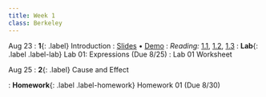 ```yaml
---
title: Week 1
class: Berkeley
---
```


Aug 23
: **1**{: .label} Introduction
   : [Slides](https://docs.google.com/presentation/d/1JH9mf-DmNgxgPbPEeUceDfpC8UEKxIC3ly7QS_4_1oI/edit#slide=id.g610d9f86d0_0_5) &#8226; [Demo](https://data8.datahub.berkeley.edu/hub/user-redirect/git-pull?repo=https%3A%2F%2Fgithub.com%2Fdata-8%2Fmaterials-fa23&urlpath=tree%2Fmaterials-fa23%2Flec%2Flec01%2Flec01.ipynb&branch=main)
    <!-- &#8226; [Video]() -->
: *Reading:* [1.1](https://inferentialthinking.com/chapters/01/1/intro.html), [1.2](https://inferentialthinking.com/chapters/01/2/why-data-science.html), [1.3](https://inferentialthinking.com/chapters/01/3/Plotting_the_Classics.html)
: **Lab**{: .label .label-lab} Lab 01: Expressions (Due 8/25)
  : Lab 01 Worksheet


Aug 25
: **2**{: .label} Cause and Effect
  <!-- : [Slides]() &#8226; [Video]() -->
<!-- : *Reading:* [2](https://inferentialthinking.com/chapters/02/causality-and-experiments.html) -->
: **Homework**{: .label .label-homework} Homework 01 (Due 8/30)
